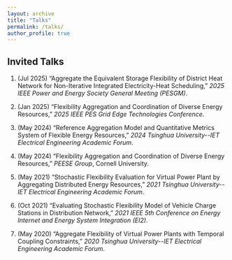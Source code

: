 ```yaml
---
layout: archive
title: "Talks"
permalink: /talks/
author_profile: true
---
```


## Invited Talks

1. (Jul 2025) “Aggregate the Equivalent Storage Flexibility of District Heat Network for Non-Iterative Integrated Electricity-Heat Scheduling,” *2025 IEEE Power and Energy Society General Meeting (PESGM)*.

1. (Jan 2025) “Flexibility Aggregation and Coordination of Diverse Energy Resources,” *2025 IEEE PES Grid Edge Technologies Conference*.

1. (May 2024) “Reference Aggregation Model and Quantitative Metrics System of Flexible Energy Resources,” *2024 Tsinghua University--IET Electrical Engineering Academic Forum*.

1. (May 2024) “Flexibility Aggregation and Coordination of Diverse Energy Resources,” *PEESE Group*, Cornell University.

1. (May 2021) “Stochastic Flexibility Evaluation for Virtual Power Plant by Aggregating Distributed Energy Resources,” *2021 Tsinghua University--IET Electrical Engineering Academic Forum*.

1. (Oct 2021) “Evaluating Stochastic Flexibility Model of Vehicle Charge Stations in Distribution Network,” *2021 IEEE 5th Conference on Energy Internet and Energy System Integration (EI2)*.

1. (May 2020) “Aggregate Flexibility of Virtual Power Plants with Temporal Coupling Constraints,” *2020 Tsinghua University--IET Electrical Engineering Academic Forum*.
